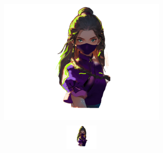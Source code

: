 ![MasterHead](https://github.com/neslihan1999ulug/neslihan1999ulug/blob/main/neslihan.gif.gif)
<p align="center">
  <img src="https://github.com/neslihan1999ulug/neslihan1999ulug/blob/main/neslihan.gif.gif" width="20%" alt="Banner">
</p>

